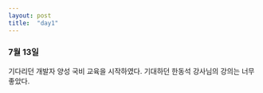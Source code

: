 ```yaml
---
layout: post
title:  "day1"
---
```


### 7월 13일

기다리던 개발자 양성 국비 교육을 시작하였다.     기대하던 한동석 강사님의 강의는 너무 좋았다.


